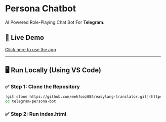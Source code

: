 # Persona Chatbot

AI Powered Role-Playing Chat Bot For **Telegram**.

## 🚀 Live Demo
[Click here to use the app]()

---

## 🖥️ Run Locally (Using VS Code)

### ✅ Step 1: Clone the Repository

```bash
[git clone https://github.com/mehfooz084/easylang-translator.git](https://github.com/gauravjha-codes/telegram-persona-bot.git
cd telegram-persona-bot
```

### ✅ Step 2: Run index.html

